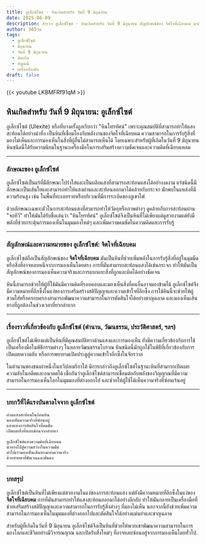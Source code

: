 ```yaml
---
title: อูเล็กซ์ไซต์ - หินเกิดสำหรับ วันที่ 9 มิถุนายน
date: 2025-06-09
description: สำรวจ อูเล็กซ์ไซต์ - หินเกิดสำหรับ วันที่ 9 มิถุนายน สัญลักษณ์ของ จิตใจที่เฉียบคม มาเรียนรู้ความหมายลึกซึ้งของหินพิเศษนี้
author: 365วัน
tags:
  - อูเล็กซ์ไซต์
  - มิถุนายน
  - วันที่ 9 มิถุนายน
  - หินเกิด
  - อัญมณี
  - เครื่องประดับ
draft: false
---
```


{{< youtube LKBMFRf91qM >}}

## หินเกิดสำหรับ วันที่ 9 มิถุนายน: อูเล็กซ์ไซต์

อูเล็กซ์ไซต์ (Ulexite) หรือที่บางครั้งถูกเรียกว่า "หินโทรทัศน์" เพราะคุณสมบัติที่สามารถทำให้แสงสะท้อนได้อย่างน่าทึ่ง เป็นหินที่เชื่อมโยงกับพลังงานของจิตใจที่เฉียบคม ความสามารถในการรับรู้สิ่งที่มองไม่เห็นและการมองเห็นในสิ่งที่ผู้อื่นไม่สามารถเห็นได้ โดยเฉพาะสำหรับผู้ที่เกิดในวันที่ 9 มิถุนายน หินชนิดนี้ได้รับความนิยมในฐานะเครื่องมือในการเสริมสร้างความชัดเจนและความคิดที่เฉียบแหลม

---

### ลักษณะของ อูเล็กซ์ไซต์

อูเล็กซ์ไซต์เป็นแร่ที่มีลักษณะโปร่งใสและเป็นผลึกแสงที่สามารถสะท้อนแสงได้อย่างงดงาม แร่ชนิดนี้มีลักษณะเป็นเส้นใยและสามารถทำให้แสงผ่านและสะท้อนออกมาได้คล้ายกับกระจก มักพบในแหล่งที่มีความร้อนสูง เช่น ในพื้นที่ทะเลทรายหรือบริเวณที่มีการระเบิดของภูเขาไฟ

ด้วยลักษณะเฉพาะตัวในการสะท้อนแสงที่สามารถทำให้วัตถุหรือภาพต่างๆ ดูคล้ายกับการสะท้อนผ่าน "จอทีวี" ทำให้มันได้รับชื่อเล่นว่า "หินโทรทัศน์" อูเล็กซ์ไซต์จึงเป็นหินที่ไม่เพียงแต่ดูสวยงามแต่ยังมีพลังที่ช่วยกระตุ้นการมองเห็นในมุมมองใหม่ๆ และเพิ่มความคมชัดในความคิดและการรับรู้

---

### สัญลักษณ์และความหมายของ อูเล็กซ์ไซต์: จิตใจที่เฉียบคม

อูเล็กซ์ไซต์ถือเป็นสัญลักษณ์ของ **จิตใจที่เฉียบคม** มันเป็นหินที่ช่วยเพิ่มพลังในการรับรู้สิ่งที่อยู่ในมุมมืดหรือสิ่งที่อาจหลบหนีจากการมองเห็นโดยตรง การที่มันสามารถสะท้อนแสงได้เช่นกระจก ทำให้มันเป็นสัญลักษณ์ของการมองเห็นความจริงและการแยกแยะสิ่งที่ถูกและผิดได้อย่างชัดเจน

หินนี้สามารถช่วยให้ผู้ที่ใช้มันมีความคิดที่รอบคอบและมองเห็นสิ่งที่คนอื่นอาจมองข้ามได้ อูเล็กซ์ไซต์จึงมีความหมายที่ลึกซึ้งในแง่ของการเสริมสร้างสติปัญญาและความเข้าใจที่ลึกซึ้ง การใช้หินนี้จะช่วยให้ผู้สวมใส่หรือครอบครองสามารถพัฒนาความสามารถในการตัดสินใจได้อย่างชาญฉลาด และมองเห็นเส้นทางที่ถูกต้องในช่วงเวลาที่ยากลำบาก

---

### เรื่องราวที่เกี่ยวข้องกับ อูเล็กซ์ไซต์ (ตำนาน, วัฒนธรรม, ประวัติศาสตร์, ฯลฯ)

อูเล็กซ์ไซต์ไม่เพียงแต่เป็นหินที่มีคุณสมบัติทางด้านแสงและการมองเห็น ยังมีความเกี่ยวข้องกับการใช้เป็นเครื่องมือในพิธีกรรมต่างๆ ในหลายวัฒนธรรมโบราณ หินชนิดนี้มักถูกใช้ในพิธีที่เกี่ยวข้องกับการเปิดเผยความลับ หรือการพยายามเปิดประตูสู่ความเข้าใจลึกซึ้งในจักรวาล

ในตำนานของชนเผ่าหนึ่งในทวีปอเมริกาใต้ มีการกล่าวถึงอูเล็กซ์ไซต์ในฐานะหินที่สามารถเปิดเผยความลับในอดีตและอนาคตได้ เชื่อกันว่าอูเล็กซ์ไซต์สามารถเชื่อมต่อกับพลังของวิญญาณที่มีความสามารถในการมองเห็นโลกในมุมมองที่ต่างออกไป และช่วยให้ผู้ใช้ได้เห็นความจริงที่ซ่อนเร้นอยู่

---

### บทกวีที่ได้แรงบันดาลใจจาก อูเล็กซ์ไซต์

```
ผ่านแสงสะท้อนในก้อนหิน  
มองเห็นความจริงที่ซ่อนอยู่  
แสงแห่งการตัดสินใจที่คมชัด  
เปิดเผยสิ่งที่หลบซ่อนจากสายตา

อูเล็กซ์ไซต์แห่งความคิดที่เฉียบคม  
นำทางไปสู่ความสว่างในความมืด  
ทำให้เรามองเห็นเส้นทางแห่งความจริง  
ด้วยสายตาที่ชัดเจนและมั่นคง
```

---

### บทสรุป

อูเล็กซ์ไซต์เป็นหินที่ไม่เพียงแต่สวยงามในแง่ของการสะท้อนแสง แต่ยังมีความหมายที่ลึกซึ้งในแง่ของ **จิตใจที่เฉียบคม** การที่มันสามารถทำให้แสงสะท้อนออกมาได้อย่างลึกลับ ทำให้มันกลายเป็นเครื่องมือที่ช่วยเสริมสร้างสติปัญญาและความสามารถในการรับรู้สิ่งต่างๆ ที่มองไม่เห็น นอกจากนี้ยังช่วยเพิ่มความสามารถในการมองเห็นในมุมมองที่ต่างออกไปและตัดสินใจได้อย่างแม่นยำและชาญฉลาด

สำหรับผู้ที่เกิดในวันที่ 9 มิถุนายน อูเล็กซ์ไซต์จึงเป็นหินที่ช่วยให้พวกเขาพัฒนาความสามารถในการมองโลกและชีวิตอย่างมีวิจารณญาณ และเปิดรับสิ่งใหม่ๆ ที่อาจหลบซ่อนอยู่จากการมองเห็นโดยทั่วไป.